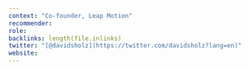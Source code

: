 ```yaml
---
context: "Co-founder, Leap Motion"
recommender:
role:
backlinks: length(file.inlinks) 
twitter: "[@davidsholz](https://twitter.com/davidsholz?lang=en)"
website: 
---
```


